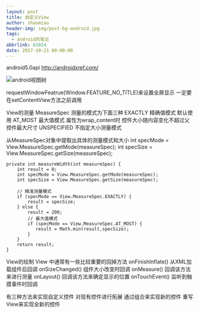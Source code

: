 ```yaml
---
layout: post
title: 自定义View
author: shaomiao
header-img: img/post-bg-android.jpg
tags:
  - android的笔记
abbrlink: 61014
date: 2017-10-21 00:00:00
---
```

android5.0api
http://androidxref.com/

![android视图树](http://upload-images.jianshu.io/upload_images/2590671-64926b25d28016e8.PNG?imageMogr2/auto-orient/strip%7CimageView2/2/w/1240)

requestWindowFeatrue(Window.FEATURE_NO_TITLE)来设置全屏显示
一定要在setContentView方法之前调用

View的测量
MeasureSpec
测量的模式为下面三种
EXACTLY
精确值模式 默认使用
AT_MOST 
最大值模式 属性为wrap_content时 控件大小随内容变化不超过父控件最大尺寸
UNSPECIFIED
不指定大小测量模式

从MeasureSpec对象中提取出具体的测量模式和大小
	int specMode = View.MeasureSpec.getMode(measureSpec);
	int specSize = View.MeasureSpec.getSize(measureSpec);

	private int measureWidth(int measureSpec) {
		int result = 0;
		int specMode = View.MeasureSpec.getMode(measureSpec);
		int specSize = View.MeasureSpec.getSize(measureSpec);
		
		// 精准测量模式
		if (specMode == View.MeasureSpec.EXACTLY) {
			result = specSize;
		} else {
			result = 200;
			// 最大值模式
			if (specMode == View.MeasureSpec.AT_MOST) {
			   result = Math.min(result,specSize); 
			}
		}
		return result;
	}

View的绘制
View 中通常有一些比较重要的回掉方法
onFinishInflate() 从XML加载组件后回调
onSizeChanged() 组件大小改变时回调
onMeasure() 回调该方法来进行测量
onLayout() 回调该方法来确定显示的位置
onTouchEvent() 监听到触摸事件时回调

有三种方法来实现自定义控件
对现有控件进行拓展
通过组合来实现新的控件
重写View来实现全新的控件
